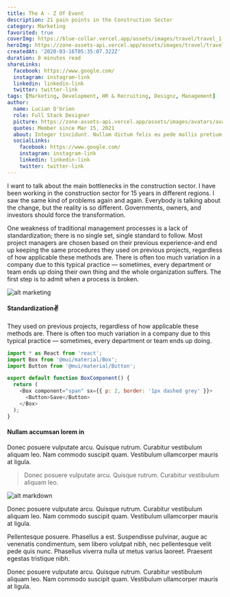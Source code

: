 ```yaml
---
title: The A - Z Of Event
description: 21 pain points in the Construction Sector
category: Marketing
favorited: true
coverImg: https://blue-collar.vercel.app/assets/images/travel/travel_1.jpg
heroImg: https://zone-assets-api.vercel.app/assets/images/travel/travel_hero_3.jpg
createdAt: '2020-03-16T05:35:07.322Z'
duration: 8 minutes read
shareLinks:
  facebook: https://www.google.com/
  instagram: instagram-link
  linkedin: linkedin-link
  twitter: twitter-link
tags: [Marketing, Development, HR & Recruiting, Designz, Management]
author:
  name: Lucian O'brien
  role: Full Stack Designer
  picture: https://zone-assets-api.vercel.app/assets/images/avatars/avatar_1.jpg
  quotes: Member since Mar 15, 2021
  about: Integer tincidunt. Nullam dictum felis eu pede mollis pretium. Maecenas ullamcorper, dui et placerat feugiat, eros pede varius nisi, condimentum viverra felis nunc et lorem.
  socialLinks:
    facebook: https://www.google.com/
    instagram: instagram-link
    linkedin: linkedin-link
    twitter: twitter-link
---
```


I want to talk about the main bottlenecks in the construction sector. I have been working in the construction sector for 15 years in different regions. I saw the same kind of problems again and again. Everybody is talking about the change, but the reality is so different. Governments, owners, and investors should force the transformation.

One weakness of traditional management processes is a lack of standardization; there is no single set, single standard to follow. Most project managers are chosen based on their previous experience-and end up keeping the same procedures they used on previous projects, regardless of how applicable these methods are. There is often too much variation in a company due to this typical practice — sometimes, every department or team ends up doing their own thing and the whole organization suffers. The first step is to admit when a process is broken.

![alt marketing](https://zone-assets-api.vercel.app/assets/images/travel/travel_8.jpg)

#### Standardization✌️

They used on previous projects, regardless of how applicable these methods are. There is often too much variation in a company due to this typical practice — sometimes, every department or team ends up doing.

```js
import * as React from 'react';
import Box from '@mui/material/Box';
import Button from '@mui/material/Button';

export default function BoxComponent() {
  return (
    <Box component="span" sx={{ p: 2, border: '1px dashed grey' }}>
      <Button>Save</Button>
    </Box>
  );
}
```

#### Nullam accumsan lorem in

Donec posuere vulputate arcu. Quisque rutrum. Curabitur vestibulum aliquam leo. Nam commodo suscipit quam. Vestibulum ullamcorper mauris at ligula.

> Donec posuere vulputate arcu. Quisque rutrum. Curabitur vestibulum aliquam leo.

![alt markdown](https://zone-assets-api.vercel.app/assets/images/travel/travel_9.jpg)

Donec posuere vulputate arcu. Quisque rutrum. Curabitur vestibulum aliquam leo. Nam commodo suscipit quam. Vestibulum ullamcorper mauris at ligula.

Pellentesque posuere. Phasellus a est. Suspendisse pulvinar, augue ac venenatis condimentum, sem libero volutpat nibh, nec pellentesque velit pede quis nunc. Phasellus viverra nulla ut metus varius laoreet. Praesent egestas tristique nibh.

Donec posuere vulputate arcu. Quisque rutrum. Curabitur vestibulum aliquam leo. Nam commodo suscipit quam. Vestibulum ullamcorper mauris at ligula.
